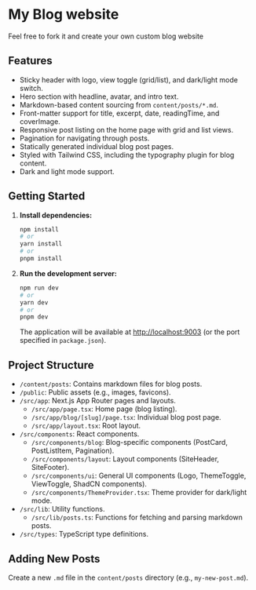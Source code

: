 # My Blog website
 Feel free to fork it and create your own custom blog website

## Features

- Sticky header with logo, view toggle (grid/list), and dark/light mode switch.
- Hero section with headline, avatar, and intro text.
- Markdown-based content sourcing from `content/posts/*.md`.
- Front-matter support for title, excerpt, date, readingTime, and coverImage.
- Responsive post listing on the home page with grid and list views.
- Pagination for navigating through posts.
- Statically generated individual blog post pages.
- Styled with Tailwind CSS, including the typography plugin for blog content.
- Dark and light mode support.

## Getting Started

1.  **Install dependencies:**
    ```bash
    npm install
    # or
    yarn install
    # or
    pnpm install
    ```

2.  **Run the development server:**
    ```bash
    npm run dev
    # or
    yarn dev
    # or
    pnpm dev
    ```
    The application will be available at [http://localhost:9003](http://localhost:9003) (or the port specified in `package.json`).

## Project Structure

-   `/content/posts`: Contains markdown files for blog posts.
-   `/public`: Public assets (e.g., images, favicons).
-   `/src/app`: Next.js App Router pages and layouts.
    -   `/src/app/page.tsx`: Home page (blog listing).
    -   `/src/app/blog/[slug]/page.tsx`: Individual blog post page.
    -   `/src/app/layout.tsx`: Root layout.
-   `/src/components`: React components.
    -   `/src/components/blog`: Blog-specific components (PostCard, PostListItem, Pagination).
    -   `/src/components/layout`: Layout components (SiteHeader, SiteFooter).
    -   `/src/components/ui`: General UI components (Logo, ThemeToggle, ViewToggle, ShadCN components).
    -   `/src/components/ThemeProvider.tsx`: Theme provider for dark/light mode.
-   `/src/lib`: Utility functions.
    -   `/src/lib/posts.ts`: Functions for fetching and parsing markdown posts.
-   `/src/types`: TypeScript type definitions.

## Adding New Posts
Create a new `.md` file in the `content/posts` directory (e.g., `my-new-post.md`).

